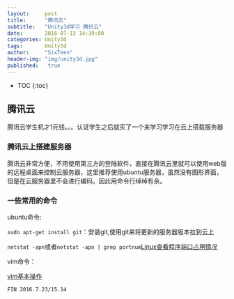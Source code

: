 ```yaml
---
layout:     post
title:      "腾讯云"
subtitle:   "Unity3d学习 腾讯云"
date:       2016-07-13 14:39:00
categories: Unity3d
tags:       Unity3d
author:     "SixTeen"
header-img: "img/unity3d.jpg"
published:   true
---
```


* TOC
{:toc}

## 腾讯云

腾讯云学生机才1元钱。。。认证学生之后就买了一个来学习学习在云上搭载服务器

### 腾讯云上搭建服务器

腾讯云非常方便，不用使用第三方的登陆软件，直接在腾讯云里就可以使用web版的远程桌面来控制云服务器，这里推荐使用ubuntu服务器，虽然没有图形界面，但是在云服务器里不会进行编码，因此用命令行绰绰有余。

### 一些常用的命令

ubuntu命令:

```sudo apt-get install git```：安装git,使用git来将更新的服务器版本拉到云上

```netstat -apn```或者```netstat -apn | grep portnum```[Linux查看程序端口占用情况](http://www.cnblogs.com/benio/archive/2010/09/15/1826728.html)

vim命令：

[vim基本操作](http://www.cnblogs.com/wuyuegb2312/archive/2011/07/19/2110660.html)

    FIN 2016.7.23/15.14